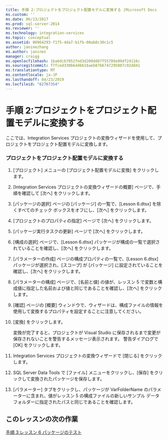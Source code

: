 ```yaml
---
title: 手順 2:プロジェクトをプロジェクト配置モデルに変換する |Microsoft Docs
ms.custom: ''
ms.date: 06/13/2017
ms.prod: sql-server-2014
ms.reviewer: ''
ms.technology: integration-services
ms.topic: conceptual
ms.assetid: 80964293-f1f5-4da7-b1fb-00ab8c30c1c5
author: janinezhang
ms.author: janinez
manager: craigg
ms.openlocfilehash: 1ba6dcb7052fed3d209dd87f55789a99df24116c
ms.sourcegitcommit: f7fced330b64d6616aeb8766747295807c92dd41
ms.translationtype: MT
ms.contentlocale: ja-JP
ms.lasthandoff: 04/23/2019
ms.locfileid: "62767354"
---
```

# <a name="step-2-converting-the-project-to-the-project-deployment-model"></a>手順 2:プロジェクトをプロジェクト配置モデルに変換する
  ここでは、Integration Services プロジェクトの変換ウィザードを使用して、プロジェクトをプロジェクト配置モデルに変換します。  
  
### <a name="converting-the-project-to-the-project-deployment-model"></a>プロジェクトをプロジェクト配置モデルに変換する  
  
1.  [プロジェクト] メニューの [プロジェクト配置モデルに変換] をクリックします。  
  
2.  [Integration Services プロジェクトの変換ウィザードの概要] ページで、手順を確認して [次へ] をクリックします。  
  
3.  [パッケージの選択] ページの [パッケージ] の一覧で、[Lesson 6.dtsx] を除くすべてのチェック ボックスをオフにし、[次へ] をクリックします。  
  
4.  [プロジェクトのプロパティの指定] ページで [次へ] をクリックします。  
  
5.  [パッケージ実行タスクの更新] ページで [次へ] をクリックします。  
  
6.  [構成の選択] ページで、[Lesson 6.dtsx] パッケージが構成の一覧で選択されていることを確認し、[次へ] をクリックします。  
  
7.  [パラメーターの作成] ページの構成プロパティの一覧で、[Lesson 6.dtsx] パッケージが選択され、[スコープ] が [パッケージ] に設定されていることを確認し、[次へ] をクリックします。  
  
8.  [パラメーターの構成] ページで、[名前と値] の値が、レッスン 5 で変数と構成値に指定した名前および値と同じであることを確認し、[次へ] をクリックします。  
  
9. [確認] ページの [概要] ウィンドウで、ウィザードは、構成ファイルの情報を使用して変換するプロパティを設定することに注意してください。  
  
10. [変換] をクリックします。  
  
     変換が完了すると、プロジェクトが Visual Studio に保存されるまで変更が保存されないことを警告するメッセージ表示されます。 警告ダイアログで [OK] をクリックします。  
  
11. Integration Services プロジェクトの変換ウィザードで [閉じる] をクリックします。  
  
12. SQL Server Data Tools で [ファイル] メニューをクリックし、[保存] をクリックして変換されたパッケージを保存します。  
  
13. [パラメーター] タブをクリックし、パッケージが VarFolderName のパラメーターに含まれ、値がレッスン 5 の構成ファイルの新しいサンプル データ フォルダーに指定されたパスと同じであることを確認します。  
  
## <a name="next-task-in-lesson"></a>このレッスンの次の作業  
 [手順 3:レッスン 6 パッケージのテスト](lesson-6-3-testing-the-lesson-6-package.md)  
  
  
